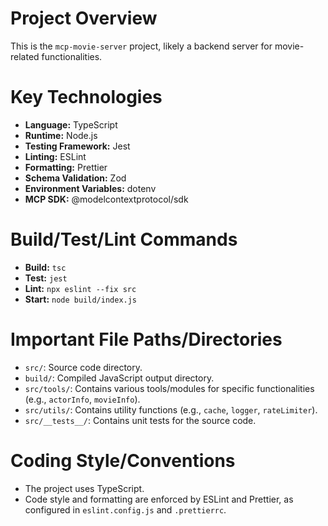 # Project Overview
This is the `mcp-movie-server` project, likely a backend server for movie-related functionalities.

# Key Technologies
- **Language:** TypeScript
- **Runtime:** Node.js
- **Testing Framework:** Jest
- **Linting:** ESLint
- **Formatting:** Prettier
- **Schema Validation:** Zod
- **Environment Variables:** dotenv
- **MCP SDK:** @modelcontextprotocol/sdk

# Build/Test/Lint Commands
- **Build:** `tsc`
- **Test:** `jest`
- **Lint:** `npx eslint --fix src`
- **Start:** `node build/index.js`

# Important File Paths/Directories
- `src/`: Source code directory.
- `build/`: Compiled JavaScript output directory.
- `src/tools/`: Contains various tools/modules for specific functionalities (e.g., `actorInfo`, `movieInfo`).
- `src/utils/`: Contains utility functions (e.g., `cache`, `logger`, `rateLimiter`).
- `src/__tests__/`: Contains unit tests for the source code.

# Coding Style/Conventions
- The project uses TypeScript.
- Code style and formatting are enforced by ESLint and Prettier, as configured in `eslint.config.js` and `.prettierrc`.
